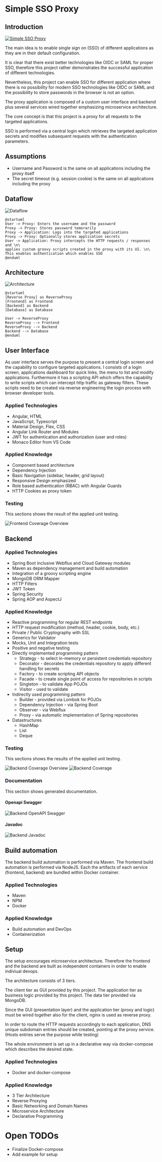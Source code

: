 # Simple SSO Proxy

## Introduction

[![Simple SSO Proxy](misc/preview.png?raw=true)](https://youtu.be/3G6M-R20uFk "Simple SSO Proxy")

The main idea is to enable single sign on (SSO) of different applications as they are in their default configuration.

It is clear that there exist better technologies like OIDC or SAML for proper SSO,
therefore this project rather demonstrates the successful application of different technologies.

Nevertheless, this project can enable SSO for different application where there is no possibility for modern 
SSO technologies like OIDC or SAML and the possibility to store passwords in the browser is not an option.

The proxy application is composed of a custom user interface and backend plus several services wired together emphasizing microservice architecture. 

The core concept is that this project is a proxy for all requests to the targeted applications.

SSO is performed via a central login which retrieves the targeted application secrets and modifies subsequent requests
with the authentication parameters.

## Assumptions

* Username and Password is the same on all applications including the proxy itself
* The secret timeout (e.g. session cookie) is the same on all applications including the proxy

## Dataflow

![Dataflow](misc/dataflow.png?raw=true "Dataflow")

```
@startuml
User -> Proxy: Enters the username and the password
Proxy -> Proxy: Stores password temorarily
Proxy -> Application: Logs into the targeted applications 
Proxy -> Proxy: Optionally stores application secrets
User -> Application: Proxy intercepts the HTTP requests / responses and \n\
applies custom groovy scripts created in the proxy with its UI. \n\
This enables authentication which enables SSO
@enduml
```

## Architecture

![Architecture](misc/architecture.png?raw=true "Architecture")

```
@startuml
[Reverse Proxy] as ReverseProxy
[Frontend] as Frontend
[Backend] as Backend
[Database] as Database

User -> ReverseProxy
ReverseProxy --> Frontend
ReverseProxy --> Backend
Backend --> Database
@enduml
```

## User Interface

As user interface serves the purpose to present a central login screen and the capability to configure targeted applications.
I consists of a login screen, applications dashboard for quick links, the menu to list and modify applications.
Furthermore it has a scripting API which offers the capability to write scripts which can intercept http traffic as gateway filters.
These scripts need to be created via reverse engineering the login process with browser developer tools.

### Applied Technologies

* Angular, HTML
* JavaScript, Typescript
* Material Design, Flex, CSS
* Angular Link Router and Modules
* JWT for authentication and authorization (user and roles)
* Monaco Editor from VS Code

### Applied Knowledge

* Component based architecture
* Dependency Injection
* Basic Navigation (sidebar, header, grid layout)
* Responsive Design emphasized
* Role based authentication (RBAC) with Angular Guards
* HTTP Cookies as proxy token

### Testing

This sections shows the result of the applied unit testing.

![Frontend Coverage Overview](misc/frontend-coverage-overview.png?raw=true "Frontend Coverage Overview")

## Backend

### Applied Technologies

* Spring Boot inclusive Webflux and Cloud Gateway modules
* Maven as dependency management and build automation
* Integration of a groovy scripting engine
* MongoDB ORM Mapper
* HTTP Filters
* JWT Token
* Spring Security
* Spring AOP and AspectJ

### Applied Knowledge

* Reactive programming for regular REST endpoints
* HTTP request modification (method, header, cookie, body, etc.)
* Private / Public Cryptography with SSL
* Generics for Validator
* Mocks, Unit and Integration tests
* Positive and negative testing
* Directly implemented programming pattern 
    * Strategy - to select in-memory or persistent credentials repository
    * Decorator - decorates the credentials repository to apply different handling for secrets
    * Factory - to create scripting API objects
    * Facade - to create single point of access for repositories in scripts
    * Singleton - to validate App POJOs
    * Visitor - used to validate
* Indirectly used programming pattern
    * Builder - provided via Lombok for POJOs
    * Dependency Injection - via Spring Boot
    * Observer - via Webflux
    * Proxy - via automatic implementation of Spring repositories
* Datastructures
    * HashMap
    * List
    * Deque

### Testing

This sections shows the results of the applied unit testing.

![Backend Coverage Overview](misc/backend-coverage-overview.png?raw=true "Backend Coverage Overview")
![Backend Coverage](misc/backend-coverage.png?raw=true "Backend Coverage")

### Documentation

This section shows generated documentation.

#### Openapi Swagger

![Backend OpenAPI Swagger](misc/backend-openapi-swagger.png?raw=true "Backend OpenAPI Swagger")

#### Javadoc

![Backend Javadoc](misc/backend-javadoc.png?raw=true "Backend Javadoc")

## Build automation

The backend build automation is performed via Maven.
The frontend build automation is performed via NodeJS.
Each the artifacts of each service (frontend, backend) are bundled within Docker container.

### Applied Technologies

* Maven
* NPM
* Docker

### Applied Knowledge

* Build automation and DevOps
* Containerization

## Setup

The setup encourages microservice architecture.
Therefore the frontend and the backend are built as independent containers in order to enable indiviual devops.

The architecture consists of 3 tiers.

The client tier as GUI provided by this project.
The application tier as business logic provided by this project.
The data tier provided via MongoDB.

Since the GUI (presentation layer) and the application tier (proxy and logic) must be wired together also for the client,
nginx is used as reverse proxy.

In order to route the HTTP requests accordingly to each application, DNS unique subdomain entries should be created, 
pointing at the proxy service. (Hosts entries serve the purpose while testing)

The whole environment is set up in a declarative way via docker-compose which describes the desired state.

### Applied Technologies

* Docker and docker-compose

### Applied Knowledge

* 3 Tier Architecture
* Reverse Proxying
* Basic Networking and Domain Names
* Microservice Architecture
* Declarative Programming

# Open TODOs

* Finalize Docker-compose
* Add example for setup
